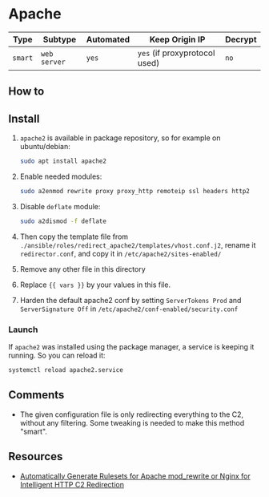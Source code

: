 # Apache

| Type    | Subtype      | Automated | Keep Origin IP                | Decrypt |
| ------- | ------------ | --------- | ----------------------------- | ------- |
| `smart` | `web server` | `yes`     | `yes` (if proxyprotocol used) | `no`    |

## How to

## Install

1. `apache2` is available in package repository, so for example on ubuntu/debian:

    ```bash
    sudo apt install apache2
    ```

2. Enable needed modules:

    ```bash
    sudo a2enmod rewrite proxy proxy_http remoteip ssl headers http2
    ```

3. Disable `deflate` module:

    ```bash
    sudo a2dismod -f deflate
    ```

4. Then copy the template file from `./ansible/roles/redirect_apache2/templates/vhost.conf.j2`, rename it `redirector.conf`, and copy it in `/etc/apache2/sites-enabled/`
5. Remove any other file in this directory
6. Replace `{{ vars }}` by your values in this file.
7. Harden the default apache2 conf by setting `ServerTokens Prod` and `ServerSignature Off` in `/etc/apache2/conf-enabled/security.conf`

### Launch

If `apache2` was installed using the package manager, a service is keeping it running. So you can reload it:

```bash
systemctl reload apache2.service
```

## Comments

- The given configuration file is only redirecting everything to the C2, without any filtering. Some tweaking is needed to make this method "smart".

## Resources

- [Automatically Generate Rulesets for Apache mod_rewrite or Nginx for Intelligent HTTP C2 Redirection](https://github.com/threatexpress/cs2modrewrite)
